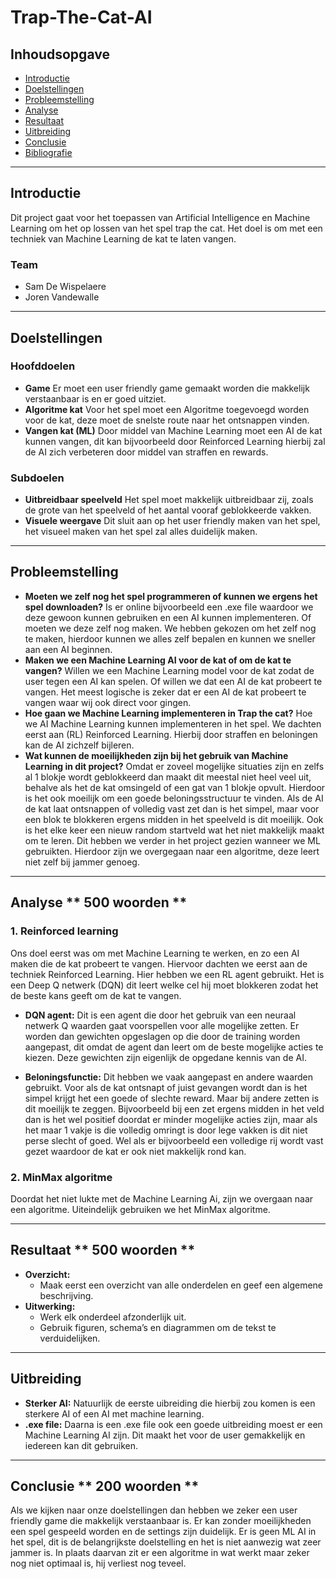# Trap-The-Cat-AI

## Inhoudsopgave

- [Introductie](#introductie)
- [Doelstellingen](#doelstellingen)
- [Probleemstelling](#probleemstelling)
- [Analyse](#analyse)
- [Resultaat](#resultaat)
- [Uitbreiding](#uitbreiding)
- [Conclusie](#conclusie)
- [Bibliografie](#bibliografie)

---

## Introductie

Dit project gaat voor het toepassen van Artificial Intelligence en Machine Learning om het op lossen van het spel trap the cat. Het doel is om met een techniek van Machine Learning de kat te laten vangen.

### Team

- Sam De Wispelaere
- Joren Vandewalle

---

## Doelstellingen

### Hoofddoelen

- **Game**
  Er moet een user friendly game gemaakt worden die makkelijk verstaanbaar is en er goed uitziet.
- **Algoritme kat**
  Voor het spel moet een Algoritme toegevoegd worden voor de kat, deze moet de snelste route naar het ontsnappen vinden.
- **Vangen kat (ML)**
  Door middel van Machine Learning moet een AI de kat kunnen vangen, dit kan bijvoorbeeld door Reinforced Learning hierbij zal de AI zich verbeteren door middel van straffen en rewards.

### Subdoelen

- **Uitbreidbaar speelveld**
  Het spel moet makkelijk uitbreidbaar zij, zoals de grote van het speelveld of het aantal vooraf geblokkeerde vakken.
- **Visuele weergave**
  Dit sluit aan op het user friendly maken van het spel, het visueel maken van het spel zal alles duidelijk maken.

---

## Probleemstelling

- **Moeten we zelf nog het spel programmeren of kunnen we ergens het spel downloaden?**
  Is er online bijvoorbeeld een .exe file waardoor we deze gewoon kunnen gebruiken en een AI kunnen implementeren. Of moeten we deze zelf nog maken. We hebben gekozen om het zelf nog te maken, hierdoor kunnen we alles zelf bepalen en kunnen we sneller aan een AI beginnen.
- **Maken we een Machine Learning AI voor de kat of om de kat te vangen?**
  Willen we een Machine Learning model voor de kat zodat de user tegen een AI kan spelen. Of willen we dat een AI de kat probeert te vangen. Het meest logische is zeker dat er een AI de kat probeert te vangen waar wij ook direct voor gingen.
- **Hoe gaan we Machine Learning implementeren in Trap the cat?**
  Hoe we AI Machine Learning kunnen implementeren in het spel. We dachten eerst aan (RL) Reinforced Learning. Hierbij door straffen en beloningen kan de AI zichzelf bijleren.
- **Wat kunnen de moeilijkheden zijn bij het gebruik van Machine Learning in dit project?**
  Omdat er zoveel mogelijke situaties zijn en zelfs al 1 blokje wordt geblokkeerd dan maakt dit meestal niet heel veel uit, behalve als het de kat omsingeld of een gat van 1 blokje opvult. Hierdoor is het ook moeilijk om een goede beloningsstructuur te vinden. Als de AI de kat laat ontsnappen of volledig vast zet dan is het simpel, maar voor een blok te blokkeren ergens midden in het speelveld is dit moeilijk. Ook is het elke keer een nieuw random startveld wat het niet makkelijk maakt om te leren. Dit hebben we verder in het project gezien wanneer we ML gebruikten. Hierdoor zijn we overgegaan naar een algoritme, deze leert niet zelf bij jammer genoeg.

---

## Analyse ** 500 woorden **

### 1. Reinforced learning

Ons doel eerst was om met Machine Learning te werken, en zo een AI maken die de kat probeert te vangen. Hiervoor dachten we eerst aan de techniek Reinforced Learning. Hier hebben we een RL agent gebruikt. Het is een Deep Q netwerk (DQN) dit leert welke cel hij moet blokkeren zodat het de beste kans geeft om de kat te vangen.

- **DQN agent:**
  Dit is een agent die door het gebruik van een neuraal netwerk Q waarden gaat voorspellen voor alle mogelijke zetten. Er worden dan gewichten opgeslagen op die door de training worden aangepast, dit omdat de agent dan leert om de beste mogelijke acties te kiezen. Deze gewichten zijn eigenlijk de opgedane kennis van de AI.

- **Beloningsfunctie:**
  Dit hebben we vaak aangepast en andere waarden gebruikt. Voor als de kat ontsnapt of juist gevangen wordt dan is het simpel krijgt het een goede of slechte reward. Maar bij andere zetten is dit moeilijk te zeggen. Bijvoorbeeld bij een zet ergens midden in het veld dan is het wel positief doordat er minder mogelijke acties zijn, maar als het maar 1 vakje is die volledig omringt is door lege vakken is dit niet perse slecht of goed. Wel als er bijvoorbeeld een volledige rij wordt vast gezet waardoor de kat er ook niet makkelijk rond kan.

### 2. MinMax algoritme

  Doordat het niet lukte met de Machine Learning Ai, zijn we overgaan naar een algoritme. Uiteindelijk gebruiken we het MinMax algoritme.

---

## Resultaat ** 500 woorden **

- **Overzicht:**  
  - Maak eerst een overzicht van alle onderdelen en geef een algemene beschrijving.
- **Uitwerking:**  
  - Werk elk onderdeel afzonderlijk uit.
  - Gebruik figuren, schema’s en diagrammen om de tekst te verduidelijken.

---

## Uitbreiding

- **Sterker AI:**
  Natuurlijk de eerste uibreiding die hierbij zou komen is een sterkere AI of een AI met machine learning.
- **.exe file:**
  Daarna is een .exe file ook een goede uitbreiding moest er een Machine Learning AI zijn. Dit maakt het voor de user gemakkelijk en iedereen kan dit gebruiken.

---

## Conclusie ** 200 woorden **

Als we kijken naar onze doelstellingen dan hebben we zeker een user friendly game die makkelijk verstaanbaar is. Er kan zonder moeilijkheden een spel gespeeld worden en de settings zijn duidelijk. Er is geen ML AI in het spel, dit is de belangrijkste doelstelling en het is niet aanwezig wat zeer jammer is. In plaats daarvan zit er een algoritme in wat werkt maar zeker nog niet optimaal is, hij verliest nog teveel.